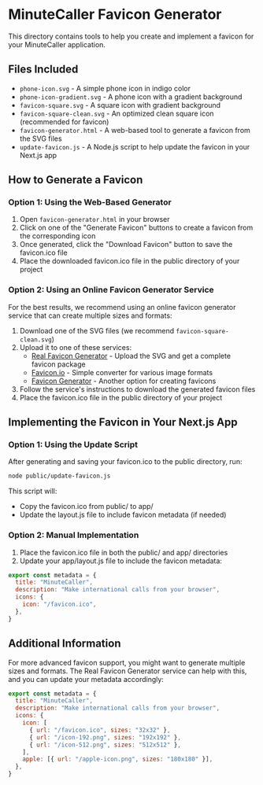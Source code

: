 # MinuteCaller Favicon Generator

This directory contains tools to help you create and implement a favicon for your MinuteCaller application.

## Files Included

- `phone-icon.svg` - A simple phone icon in indigo color
- `phone-icon-gradient.svg` - A phone icon with a gradient background
- `favicon-square.svg` - A square icon with gradient background
- `favicon-square-clean.svg` - An optimized clean square icon (recommended for favicon)
- `favicon-generator.html` - A web-based tool to generate a favicon from the SVG files
- `update-favicon.js` - A Node.js script to help update the favicon in your Next.js app

## How to Generate a Favicon

### Option 1: Using the Web-Based Generator

1. Open `favicon-generator.html` in your browser
2. Click on one of the "Generate Favicon" buttons to create a favicon from the corresponding icon
3. Once generated, click the "Download Favicon" button to save the favicon.ico file
4. Place the downloaded favicon.ico file in the public directory of your project

### Option 2: Using an Online Favicon Generator Service

For the best results, we recommend using an online favicon generator service that can create multiple sizes and formats:

1. Download one of the SVG files (we recommend `favicon-square-clean.svg`)
2. Upload it to one of these services:
   - [Real Favicon Generator](https://realfavicongenerator.net/) - Upload the SVG and get a complete favicon package
   - [Favicon.io](https://favicon.io/favicon-converter/) - Simple converter for various image formats
   - [Favicon Generator](https://www.favicon-generator.org/) - Another option for creating favicons
3. Follow the service's instructions to download the generated favicon files
4. Place the favicon.ico file in the public directory of your project

## Implementing the Favicon in Your Next.js App

### Option 1: Using the Update Script

After generating and saving your favicon.ico to the public directory, run:

```bash
node public/update-favicon.js
```

This script will:

- Copy the favicon.ico from public/ to app/
- Update the layout.js file to include favicon metadata (if needed)

### Option 2: Manual Implementation

1. Place the favicon.ico file in both the public/ and app/ directories
2. Update your app/layout.js file to include the favicon metadata:

```javascript
export const metadata = {
  title: "MinuteCaller",
  description: "Make international calls from your browser",
  icons: {
    icon: "/favicon.ico",
  },
}
```

## Additional Information

For more advanced favicon support, you might want to generate multiple sizes and formats. The Real Favicon Generator service can help with this, and you can update your metadata accordingly:

```javascript
export const metadata = {
  title: "MinuteCaller",
  description: "Make international calls from your browser",
  icons: {
    icon: [
      { url: "/favicon.ico", sizes: "32x32" },
      { url: "/icon-192.png", sizes: "192x192" },
      { url: "/icon-512.png", sizes: "512x512" },
    ],
    apple: [{ url: "/apple-icon.png", sizes: "180x180" }],
  },
}
```

